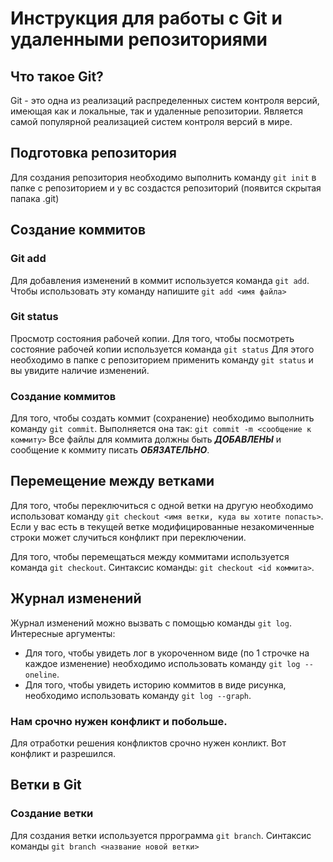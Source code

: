 # Инструкция для работы с Git и удаленными репозиториями

## Что такое Git?
Git - это одна из реализаций распределенных систем контроля версий, имеющая как и локальные, так и удаленные репозитории. Является самой популярной реализацией систем контроля версий в мире.
## Подготовка репозитория
Для создания репозитория необходимо выполнить команду `git init` в папке с репозиторием и у вс создастся репозиторий (появится скрытая папака .git)

## Создание коммитов

### Git add
Для добавления изменений в коммит используется команда `git add`. Чтобы использовать эту команду напишите `git add <имя файла>` 

### Git status
Просмотр состояния рабочей копии. Для того, чтобы посмотреть состояние рабочей копии используется команда `git status`
Для этого необходимо в папке с репозиторием применить команду `git status` и вы увидите наличие изменений. 

### Создание коммитов
Для того, чтобы создать коммит (сохранение) необходимо выполнить команду `git commit`. Выполняется она так: `git commit -m <сообщение к коммиту>` Все файлы для коммита должны быть ***ДОБАВЛЕНЫ*** и сообщение к коммиту писать ***ОБЯЗАТЕЛЬНО***.

## Перемещение между ветками
Для того, чтобы переключиться с одной ветки на другую необходимо использоват команду `git checkout <имя ветки, куда вы хотите попасть>`. Если у вас есть в текущей ветке модифицированные незакомиченные строки может случиться конфликт при переключении. 

Для того, чтобы перемещаться между коммитами используется команда `git checkout`. Синтаксис команды: `git checkout <id коммита>`.


## Журнал изменений
Журнал изменений можно вызвать с помощью команды `git log`. Интересные аргументы:
- Для того, чтобы увидеть лог в укороченном виде (по 1 строчке на каждое изменение) необходимо использовать команду `git log --oneline`.
- Для того, чтобы увидеть историю коммитов в виде рисунка, необходимо использовать команду `git log --graph`.

### Нам срочно нужен конфликт и побольше.
Для отработки решения конфликтов срочно нужен конликт. Вот конфликт и разрешился.

## Ветки в Git

### Создание ветки
Для создания ветки используется пррограмма `git branch`. Синтаксис команды `git branch <название новой ветки>`
